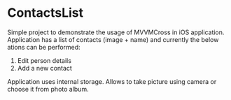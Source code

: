 # ContactsList

Simple project to demonstrate the usage of MVVMCross in iOS application. 
Application has a list of contacts (image + name) and currently the below ations can be performed: 
1. Edit person details 
2. Add a new contact

Application uses internal storage. Allows to take picture using camera or choose it from photo album. 
